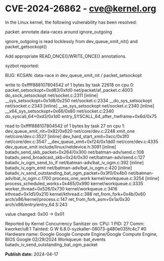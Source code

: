 # CVE-2024-26862 - cve@kernel.org

In the Linux kernel, the following vulnerability has been resolved:

packet: annotate data-races around ignore_outgoing

ignore_outgoing is read locklessly from dev_queue_xmit_nit()
and packet_getsockopt()

Add appropriate READ_ONCE()/WRITE_ONCE() annotations.

syzbot reported:

BUG: KCSAN: data-race in dev_queue_xmit_nit / packet_setsockopt

write to 0xffff888107804542 of 1 bytes by task 22618 on cpu 0:
 packet_setsockopt+0xd83/0xfd0 net/packet/af_packet.c:4003
 do_sock_setsockopt net/socket.c:2311 [inline]
 __sys_setsockopt+0x1d8/0x250 net/socket.c:2334
 __do_sys_setsockopt net/socket.c:2343 [inline]
 __se_sys_setsockopt net/socket.c:2340 [inline]
 __x64_sys_setsockopt+0x66/0x80 net/socket.c:2340
 do_syscall_64+0xd3/0x1d0
 entry_SYSCALL_64_after_hwframe+0x6d/0x75

read to 0xffff888107804542 of 1 bytes by task 27 on cpu 1:
 dev_queue_xmit_nit+0x82/0x620 net/core/dev.c:2248
 xmit_one net/core/dev.c:3527 [inline]
 dev_hard_start_xmit+0xcc/0x3f0 net/core/dev.c:3547
 __dev_queue_xmit+0xf24/0x1dd0 net/core/dev.c:4335
 dev_queue_xmit include/linux/netdevice.h:3091 [inline]
 batadv_send_skb_packet+0x264/0x300 net/batman-adv/send.c:108
 batadv_send_broadcast_skb+0x24/0x30 net/batman-adv/send.c:127
 batadv_iv_ogm_send_to_if net/batman-adv/bat_iv_ogm.c:392 [inline]
 batadv_iv_ogm_emit net/batman-adv/bat_iv_ogm.c:420 [inline]
 batadv_iv_send_outstanding_bat_ogm_packet+0x3f0/0x4b0 net/batman-adv/bat_iv_ogm.c:1700
 process_one_work kernel/workqueue.c:3254 [inline]
 process_scheduled_works+0x465/0x990 kernel/workqueue.c:3335
 worker_thread+0x526/0x730 kernel/workqueue.c:3416
 kthread+0x1d1/0x210 kernel/kthread.c:388
 ret_from_fork+0x4b/0x60 arch/x86/kernel/process.c:147
 ret_from_fork_asm+0x1a/0x30 arch/x86/entry/entry_64.S:243

value changed: 0x00 -> 0x01

Reported by Kernel Concurrency Sanitizer on:
CPU: 1 PID: 27 Comm: kworker/u8:1 Tainted: G        W          6.8.0-syzkaller-08073-g480e035fc4c7 #0
Hardware name: Google Google Compute Engine/Google Compute Engine, BIOS Google 02/29/2024
Workqueue: bat_events batadv_iv_send_outstanding_bat_ogm_packet

**Publish date:** 2024-04-17
